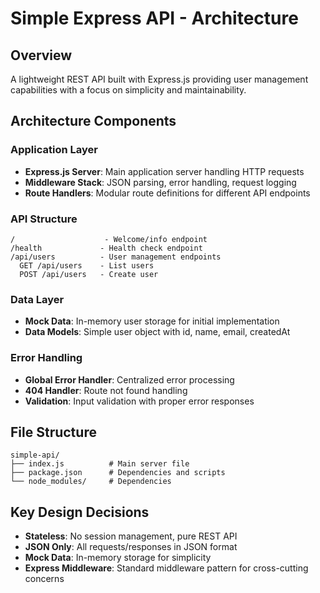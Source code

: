# Simple Express API - Architecture

## Overview
A lightweight REST API built with Express.js providing user management capabilities with a focus on simplicity and maintainability.

## Architecture Components

### Application Layer
- **Express.js Server**: Main application server handling HTTP requests
- **Middleware Stack**: JSON parsing, error handling, request logging
- **Route Handlers**: Modular route definitions for different API endpoints

### API Structure
```
/                    - Welcome/info endpoint
/health             - Health check endpoint
/api/users          - User management endpoints
  GET /api/users    - List users
  POST /api/users   - Create user
```

### Data Layer
- **Mock Data**: In-memory user storage for initial implementation
- **Data Models**: Simple user object with id, name, email, createdAt

### Error Handling
- **Global Error Handler**: Centralized error processing
- **404 Handler**: Route not found handling
- **Validation**: Input validation with proper error responses

## File Structure
```
simple-api/
├── index.js          # Main server file
├── package.json      # Dependencies and scripts
└── node_modules/     # Dependencies
```

## Key Design Decisions
- **Stateless**: No session management, pure REST API
- **JSON Only**: All requests/responses in JSON format
- **Mock Data**: In-memory storage for simplicity
- **Express Middleware**: Standard middleware pattern for cross-cutting concerns